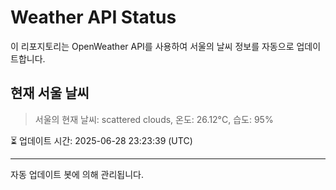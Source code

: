 
# Weather API Status

이 리포지토리는 OpenWeather API를 사용하여 서울의 날씨 정보를 자동으로 업데이트합니다.

## 현재 서울 날씨
> 서울의 현재 날씨: scattered clouds, 온도: 26.12°C, 습도: 95%

⏳ 업데이트 시간: 2025-06-28 23:23:39 (UTC)

---
자동 업데이트 봇에 의해 관리됩니다.

